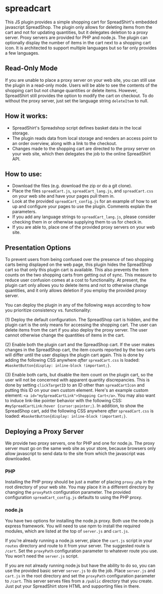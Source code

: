 # spreadcart

This JS plugin provides a simple shopping cart for SpreadShirt's embedded javascript SpreadShop. The plugin only allows for deleting items from the cart and not for updating quantities, but it delegates deletion to a proxy server. Proxy servers are provided for PHP and node.js. The plugin can optionally display the number of items in the cart next to a shopping cart icon. It is architected to support multiple languages but so far only provides a few languages.

## Read-Only Mode

If you are unable to place a proxy server on your web site, you can still use the plugin in a read-only mode. Users will be able to see the contents of the shopping cart but not change quantities or delete items. However, SpreadShirt still provides the option to modify the cart on checkout. To do without the proxy server, just set the language string `deleteItem` to null.

## How it works:

* SpreadShirt's Spreadshop script defines basket data in the local storage.
* The plugin reads data from local storage and renders an access point to an order overview, along with a link to the checkout.
* Changes made to the shopping cart are directed to the proxy server on your web site, which then delegates the job to the online SpreadShirt API.

## How to use:

* Download the files (e.g. download the zip or do a git clone).
* Place the files `spreadCart.js`, `spreadCart_lang.js`, and `spreadCart.css` on your web site and have your pages pull them in.
* Look at the provided `spreadCart_config.js` for an example of how to set up and configure your pages to use the plugin. Comments explain the parameters.
* If you add any language strings to `spreadCart_lang.js`, please consider checking them in or otherwise supplying them to us for check in.
* If you are able to, place one of the provided proxy servers on your web site.

## Presentation Options

To prevent users from being confused over the presence of two shopping carts being displayed on the web page, this plugin hides the SpreadShop cart so that only this plugin cart is available. This also prevents the item counts on the two shopping carts from getting out of sync. This measure to reduce user confusion comes at a cost to functionality. At present, the plugin cart only allows you to delete items and not to otherwise change quantities, and it only allows deletion if you employ the provided proxy server.

You can deploy the plugin in any of the following ways according to how you prioritize consistency vs. functionality:

(1) Deploy the default configuration. The SpreadShop cart is hidden, and the plugin cart is the only means for accessing the shopping cart. The user can delete items from the cart if you also deploy the proxy server. The user cannot otherwise change the quantities of items in the cart.

(2) Enable both the plugin cart and the SpreadShop cart. If the user makes changes in the SpreadShop cart, the item counts reported by the two carts will differ until the user displays the plugin cart again. This is done by adding the following CSS anywhere *after* `spreadCart.css` is loaded: `#basketButton{display: inline-block !important;}`.

(3) Enable both carts, but disable the item count on the plugin cart, so the user will not be concerned with apparent quantity discrepancies. This is done by setting `clickTargetID` to an ID other than `spreadCartIcon` and putting this ID on your own custom element. Here's an example custom element: `<a id="mySpreadCartLink">Shopping Cart</a>`. You may also want to induce link-like pointer behavior with the following CSS: `#mySpreadCartLink:hover {cursor:pointer;}`. In addition, to show the SpreadShop cart, add the following CSS anywhere *after* `spreadCart.css` is loaded: `#basketButton{display: inline-block !important;}`. 

## Deploying a Proxy Server

We provide two proxy servers, one for PHP and one for node.js. The proxy server must go on the same web site as your store, because browsers only allow javascript to send data to the site from which the javascript was downloaded.

### PHP

Installing the PHP proxy should be just a matter of placing `proxy.php` in the root directory of your web site. You may place it in a different directory by changing the `proxyPath` configuration parameter. The provided configuration `spreadCart_config.js` defaults to using the PHP proxy.

### node.js

You have two options for installing the node.js proxy. Both use the node.js express framework. You will need to use npm to install the required modules, which are listed at the top of `server.js` and `cart.js`.

If you're already running a node.js server, place the `cart.js` script in your `routes` directory and route to it from your server. The suggested route is `/cart`. Set the `proxyPath` configuration parameter to whatever route you use. You won't need the `server.js` script.

If you are not already running node.js but have the ability to do so, you can use the provided basic server `server.js` to do the job. Place `server.js` and `cart.js` in the root directory and set the `proxyPath` configuration parameter to `/cart`. This server serves files from a `/public` directory that you create. Just put your SpreadShirt store HTML and supporting files in there.